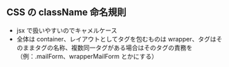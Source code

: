 ## CSS の className 命名規則

- jsx で扱いやすいのでキャメルケース
- 全体は container、レイアウトとしてタグを包むものは wrapper、タグはそのままタグの名称、複数同一タグがある場合はそのタグの責務を（例：.mailForm、wrapperMailForm とかにする）
